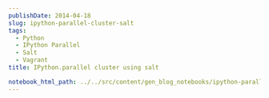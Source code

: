 ```yaml
---
publishDate: 2014-04-18
slug: ipython-parallel-cluster-salt
tags:
  - Python
  - IPython Parallel
  - Salt
  - Vagrant
title: IPython.parallel cluster using salt

notebook_html_path: ../../src/content/gen_blog_notebooks/ipython-parallel-cluster-salt.html
---
```

